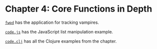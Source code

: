 # Chapter 4: Core Functions in Depth

[`fwpd`](fwpd) has the application for tracking vampires.

[`code.js`](code.js) has the JavaScript list manipulation example.

[`code.clj`](code.clj) has all the Clojure examples from the chapter.
